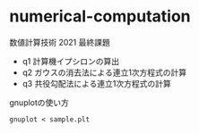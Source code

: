 # numerical-computation

数値計算技術 2021 最終課題

- q1 計算機イプシロンの算出
- q2 ガウスの消去法による連立1次方程式の計算
- q3 共役勾配法による連立1次方程式の計算

gnuplotの使い方

```
gnuplot < sample.plt
```
